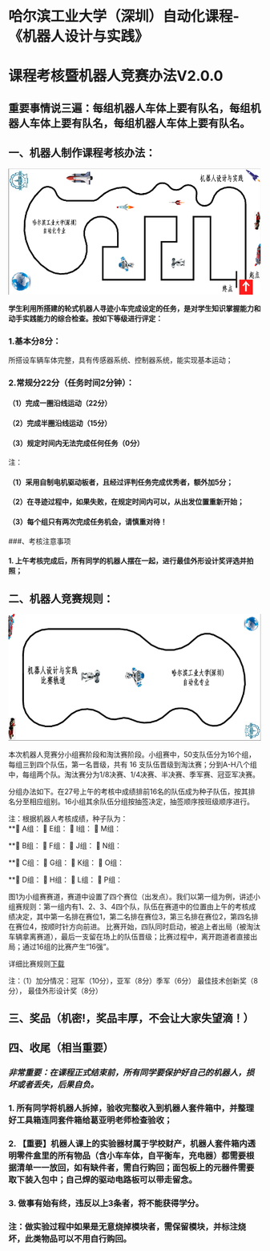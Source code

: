 
# 哈尔滨工业大学（深圳）自动化课程-《机器人设计与实践》
# 课程考核暨机器人竞赛办法V2.0.0

## 重要事情说三遍：每组机器人车体上要有队名，每组机器人车体上要有队名，每组机器人车体上要有队名。
## 一、机器人制作课程考核办法：
![考核赛道](https://github.com/HITSZ-NRSL/HITSZ-AutoCourses/raw/master/robotDesignPractice/assessmentrules/examlane.png)

**学生利用所搭建的轮式机器人寻迹小车完成设定的任务，是对学生知识掌握能力和动手实践能力的综合检查。按如下等级进行评定：**
### 1.基本分8分：
所搭设车辆车体完整，具有传感器系统、控制器系统，能实现基本运动；
### 2.常规分22分（任务时间2分钟）：
#### （1）完成一圈沿线运动（22分）
#### （2）完成半圈沿线运动（15分）
#### （3）规定时间内无法完成任何任务（0分）
注：
#### （1）采用自制电机驱动板者，且经过评判任务完成优秀者，额外加5分；
#### （2）在寻迹过程中，如果失败，在规定时间内可以，从出发位置重新开始；
#### （3）每个组只有两次完成任务机会，请慎重对待！

###、考核注意事项
#### 1. 上午考核完成后，所有同学的机器人摆在一起，进行最佳外形设计奖评选并拍照；

## 二、机器人竞赛规则：
![竞速赛道](https://github.com/HITSZ-NRSL/HITSZ-AutoCourses/raw/master/robotDesignPractice/assessmentrules/racelane.png)

本次机器人竞赛分小组赛阶段和淘汰赛阶段。小组赛中，50支队伍分为16个组，每组三到四个队伍，第一名晋级，共有 16 支队伍晋级到淘汰赛；分到A-H八个组中，每组两个队。淘汰赛分为1/8决赛、1/4决赛、半决赛、季军赛、冠亚军决赛。

分组办法如下。在27号上午的考核中成绩排前16名的队伍成为种子队伍，按其排名分至相应组别。16小组其余队伍分组按抽签决定，抽签顺序按班级顺序进行。

注：根据机器人考核成绩，种子队为：  
** A组：         E组：   I组：    M组： 

** B组：         F组：   J组：    N组： 

** C组：         G组：   K组：    O组：

** D组：         H组：   L组：    P组：

图1为小组赛赛道，赛道中设置了四个赛位（出发点）。我们以第一组为例，讲述小组赛规则：第一组内有1、2、3、4四个队，队伍在赛道中的位置由上午的考核成绩决定，其中第一名排在赛位1，第二名排在赛位3，第三名排在赛位2，第四名排在赛位4，按顺时针方向前进。
比赛开始，四队同时启动，被追上者出局（被淘汰车辆拿离赛道），最后一支留在场上的队伍晋级；比赛过程中，离开跑道者直接出局；通过16组的比赛产生“16强”。

详细比赛规则[下载](https://github.com/HITSZ-NRSL/HITSZ-AutoCourses/raw/master/robotDesignPractice/assessmentrules/rules2019.pdf)

注：（1）加分情况：冠军（10分），亚军（8分）季军（6分） 最佳技术创新奖（8分）， 最佳外形设计奖（8分）

## 三、奖品（机密!，奖品丰厚，不会让大家失望滴！）

## 四、收尾（相当重要）
### ***非常重要：在课程正式结束前，所有同学要保护好自己的机器人，损坏或者丢失，后果自负。***
### 1. 所有同学将机器人拆掉，验收完整收入到机器人套件箱中，并整理好工具箱连同套件箱给葛亚明老师检查验收；
### 2. 【重要】机器人课上的实验器材属于学校财产，机器人套件箱内透明零件盒里的所有物品（含小车车体，自平衡车，充电器）都需要根据清单一一放回，如有缺件者，需自行购回；面包板上的元器件需要取下装入包中；自己焊的驱动电路板可以带走留念。
### 3. 做事有始有终，违反以上3条者，将不能获得学分。
### 注：做实验过程中如果是无意烧掉模块者，需保留模块，并标注烧坏，此类物品可以不用自行购回。

